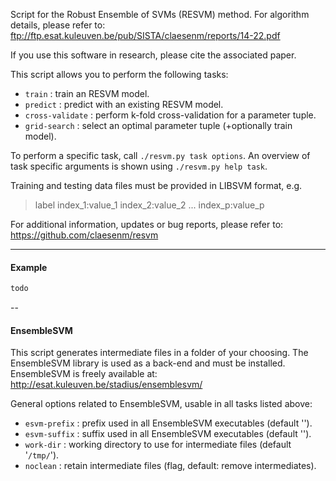 Script for the Robust Ensemble of SVMs (RESVM) method. For algorithm details, 
please refer to:
    ftp://ftp.esat.kuleuven.be/pub/SISTA/claesenm/reports/14-22.pdf

If you use this software in research, please cite the associated paper.

This script allows you to perform the following tasks:
- `train`          : train an RESVM model.
- `predict`        : predict with an existing RESVM model.
- `cross-validate` : perform k-fold cross-validation for a parameter tuple.
- `grid-search`    : select an optimal parameter tuple (+optionally train model).

To perform a specific task, call `./resvm.py task options`.
An overview of task specific arguments is shown using `./resvm.py help task`.

Training and testing data files must be provided in LIBSVM format, e.g.
> label index_1:value_1 index_2:value_2 ... index_p:value_p

For additional information, updates or bug reports, please refer to:
    https://github.com/claesenm/resvm

---

#### Example

```bash
todo
```

--

#### EnsembleSVM

This script generates intermediate files in a folder of your choosing. 
The EnsembleSVM library is used as a back-end and must be installed.
EnsembleSVM is freely available at: 
  http://esat.kuleuven.be/stadius/ensemblesvm/

General options related to EnsembleSVM, usable in all tasks listed above:
- `esvm-prefix` : prefix used in all EnsembleSVM executables (default '').
- `esvm-suffix` : suffix used in all EnsembleSVM executables (default '').
- `work-dir`    : working directory to use for intermediate files (default '`/tmp/`').
- `noclean`     : retain intermediate files (flag, default: remove intermediates).
